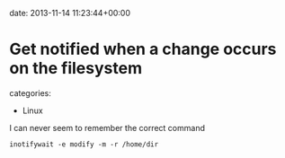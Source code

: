 


date: 2013-11-14 11:23:44+00:00


# Get notified when a change occurs on the filesystem

categories:
- Linux


I can never seem to remember the correct command


    
    
    inotifywait -e modify -m -r /home/dir
    



